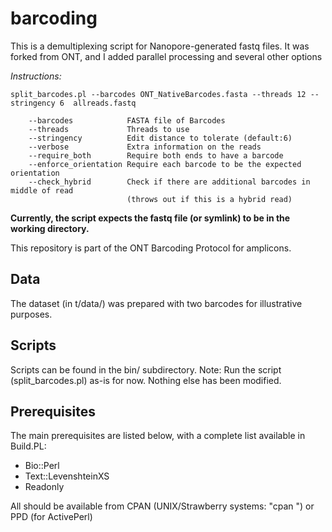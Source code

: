 barcoding
=========

This is a demultiplexing script for Nanopore-generated fastq files. It was forked from ONT, and I added parallel processing and several other options

*Instructions:*
```
split_barcodes.pl --barcodes ONT_NativeBarcodes.fasta --threads 12 --stringency 6  allreads.fastq

    --barcodes            FASTA file of Barcodes
    --threads             Threads to use
    --stringency          Edit distance to tolerate (default:6)
    --verbose             Extra information on the reads
    --require_both        Require both ends to have a barcode
    --enforce_orientation Require each barcode to be the expected orientation
    --check_hybrid        Check if there are additional barcodes in middle of read
                          (throws out if this is a hybrid read) 
```

**Currently, the script expects the fastq file (or symlink) to be in the working directory.**

This repository is part of the ONT Barcoding Protocol for amplicons.

Data
----
The dataset (in t/data/) was prepared with two barcodes for illustrative
purposes.

Scripts
-------
Scripts can be found in the bin/ subdirectory.
Note: Run the script (split_barcodes.pl) as-is for now. Nothing else has been modified. 

Prerequisites
-------------
The main prerequisites are listed below, with a complete list available in Build.PL:
 - Bio::Perl
 - Text::LevenshteinXS
 - Readonly

All should be available from CPAN (UNIX/Strawberry systems: "cpan <modulename>") or PPD (for ActivePerl)

